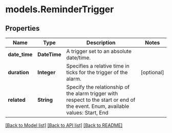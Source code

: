 # models.ReminderTrigger
## Properties
Name | Type | Description | Notes
------------ | ------------- | ------------- | -------------
**date_time** | **DateTime** | A trigger set to an absolute date/time. | 
**duration** | **Integer** | Specifies a relative time in ticks for the trigger of the alarm.              | [optional] 
**related** | **String** | Specify the relationship of the alarm trigger with respect to the start or end of the event. Enum, available values: Start, End | 



[[Back to Model list]](README.md#documentation-for-models) [[Back to API list]](README.md#documentation-for-api-endpoints) [[Back to README]](README.md)



